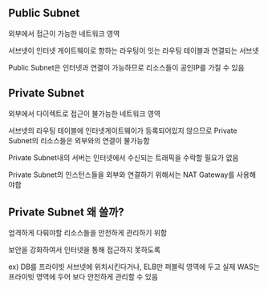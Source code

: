 ## Public Subnet
외부에서 접근이 가능한 네트워크 영역  

서브넷이 인터넷 게이트웨이로 향하는 라우팅이 잇는 라우팅 테이블과 연결되는 서브넷  

Public Subnet은 인터넷과 연결이 가능하므로 리소스들이 공인IP를 가질 수 있음

## Private Subnet
외부에서 다이렉트로 접근이 불가능한 네트워크 영역  

서브넷의 라우팅 테이블에 인터넷게이트웨이가 등록되어있지 않으므로 Private Subnet의 리소스들은 외부와의 연결이 불가능함  

Private Subnet내의 서버는 인터넷에서 수신되는 트래픽을 수락할 필요가 없음

Private Subnet의 인스턴스들을 외부와 연결하기 위해서는 NAT Gateway를 사용해야함

## Private Subnet 왜 쓸까?
엄격하게 다뤄야할 리소스들을 안전하게 관리하기 위함  
  
보안을 강화하여서 인터넷을 통해 접근하지 못하도록

ex) DB를 프라이빗 서브넷에 위치시킨다거나, ELB만 퍼블릭 영역에 두고 실제 WAS는 프라이빗 영역에 두어 보다 안전하게 관리할 수 있음